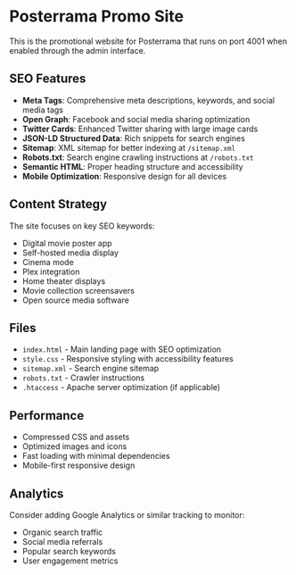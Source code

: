 # Posterrama Promo Site

This is the promotional website for Posterrama that runs on port 4001 when enabled through the admin interface.

## SEO Features

- **Meta Tags**: Comprehensive meta descriptions, keywords, and social media tags
- **Open Graph**: Facebook and social media sharing optimization
- **Twitter Cards**: Enhanced Twitter sharing with large image cards  
- **JSON-LD Structured Data**: Rich snippets for search engines
- **Sitemap**: XML sitemap for better indexing at `/sitemap.xml`
- **Robots.txt**: Search engine crawling instructions at `/robots.txt`
- **Semantic HTML**: Proper heading structure and accessibility
- **Mobile Optimization**: Responsive design for all devices

## Content Strategy

The site focuses on key SEO keywords:
- Digital movie poster app
- Self-hosted media display
- Cinema mode
- Plex integration
- Home theater displays
- Movie collection screensavers
- Open source media software

## Files

- `index.html` - Main landing page with SEO optimization
- `style.css` - Responsive styling with accessibility features
- `sitemap.xml` - Search engine sitemap
- `robots.txt` - Crawler instructions
- `.htaccess` - Apache server optimization (if applicable)

## Performance

- Compressed CSS and assets
- Optimized images and icons
- Fast loading with minimal dependencies
- Mobile-first responsive design

## Analytics

Consider adding Google Analytics or similar tracking to monitor:
- Organic search traffic
- Social media referrals
- Popular search keywords
- User engagement metrics

